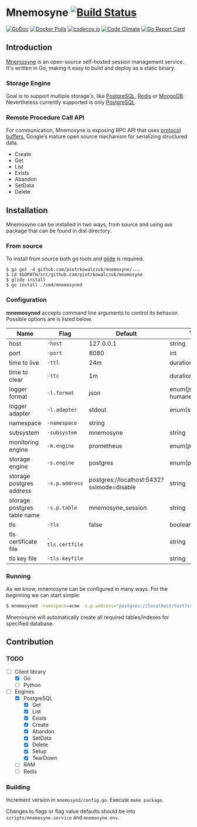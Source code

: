 # Mnemosyne [![Build Status](https://travis-ci.org/piotrkowalczuk/mnemosyne.svg)](https://travis-ci.org/piotrkowalczuk/mnemosyne)

[![GoDoc](https://godoc.org/github.com/piotrkowalczuk/mnemosyne?status.svg)](http://godoc.org/github.com/piotrkowalczuk/mnemosyne)
[![Docker Pulls](https://img.shields.io/docker/pulls/piotrkowalczuk/mnemosyne.svg?maxAge=604800)](https://hub.docker.com/r/piotrkowalczuk/mnemosyne/)
[![codecov.io](https://codecov.io/github/piotrkowalczuk/mnemosyne/coverage.svg?branch=master)](https://codecov.io/github/piotrkowalczuk/mnemosyne?branch=master)
[![Code Climate](https://codeclimate.com/github/piotrkowalczuk/mnemosyne/badges/gpa.svg)](https://codeclimate.com/github/piotrkowalczuk/mnemosyne)
[![Go Report Card](https://goreportcard.com/badge/github.com/piotrkowalczuk/mnemosyne)](https://goreportcard.com/report/github.com/piotrkowalczuk/mnemosyne)

## Introduction

[Mnemosyne](http://github.com/piotrkowalczuk/mnemosyne) is an open-source self-hosted session management service. It's written in Go, making it easy to build and deploy as a static binary.

### Storage Engine
Goal is to support multiple storage's, like [PostgreSQL](http://www.postgresql.org/), [Redis](http://redis.io) or [MongoDB](https://www.mongodb.org). Nevertheless currently supported is only [PostgreSQL](http://www.postgresql.org/).

### Remote Procedure Call API
For communication, Mnemosyne is exposing RPC API that uses [protocol buffers](https://developers.google.com/protocol-buffers/), Google’s mature open source mechanism for serializing structured data.

* Create
* Get
* List
* Exists
* Abandon
* SetData
* Delete

## Installation

Mnemosyne can be installed in two ways, from source and using `deb` package that can be found in dist directory.

### From source

To install from source both go tools and [glide](github.com/Masterminds/glide) is required. 

```
$ go get -d github.com/piotrkowalczuk/mnemosyne/...
$ cd $GOPATH/src/github.com/piotrkowalczuk/mnemosyne
$ glide install
$ go install ./cmd/mnemosyned
```

### Configuration
**mnemosyned** accepts command line arguments to control its behavior. Possible options are is listed below.

| Name | Flag | Default | Type |
| --- | --- | --- | --- |
| host | `-host` | 127.0.0.1 | string |
| port | `-port` | 8080 | int |
| time to live | `-ttl` | 24m | duration |
| time to clear | `-ttc` | 1m | duration |
| logger format | `-l.format` | json | enum(json, humane, logfmt) |
| logger adapter | `-l.adapter` | stdout | enum(stdout) |
| namespace | `-namespace` | string | |
| subsystem | `-subsystem` | mnemosyne|string |
| monitoring engine | `-m.engine` | prometheus | enum(prometheus) |
| storage engine | `-s.engine` | postgres | enum(postgres) |
| storage postgres address | `-s.p.address` | postgres://localhost:5432?sslmode=disable | string |
| storage postgres table name |`-s.p.table` | mnemosyne_session|string|
| tls | `-tls` | false | boolean |
| tls certificate file | `-tls.certfile` | | string |
| tls key file |`-tls.keyfile` | | string |

### Running

As we know, mnemosyne can be configured in many ways. For the beginning we can start simple:

```bash
$ mnemosyned -namespace=acme -s.p.address="postgres://localhost/test?sslmode=disable"
```

Mnemosyne will automatically create all required tables/indexes for specified database.

## Contribution

### TODO

- [ ] Client library
    - [x] Go
    - [ ] Python
- [ ] Engines
	- [x] PostgreSQL
		- [x] Get
		- [x] List
		- [x] Exists
		- [x] Create
		- [x] Abandon
		- [x] SetData
		- [x] Delete
		- [x] Setup
		- [x] TearDown
	- [ ] RAM
	- [ ] Redis

### Building

Increment version in `mnemosynd/config.go`. Execute `make package`.

Changes to flags or flag value defaults should be into 
`scripts/mnemosyne.service` and `mnemosyne.env`.
